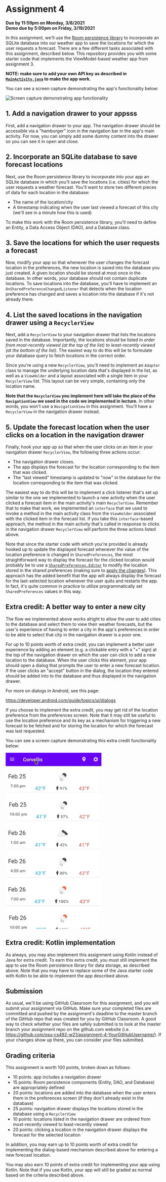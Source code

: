 # Assignment 4
**Due by 11:59pm on Monday, 3/8/2021** <br />
**Demo due by 5:00pm on Friday, 3/19/2021**

In this assignment, we'll use the [Room persistence library](https://developer.android.com/training/data-storage/room) to incorporate an SQLite database into our weather app to save the locations for which the user requests a forecast.  There are a few different tasks associated with this assignment, described below.  This repository provides you with some starter code that implements the ViewModel-based weather app from assignment 3.

**NOTE: make sure to add your own API key as described in [`MainActivity.java`](app/src/main/java/com/example/android/sqliteweather/MainActivity.java#L33-L52) to make the app work.**

You can see a screen capture demonstrating the app's functionality below:

![Screen capture demonstrating app functionality](screencaps/full_app_demo.gif)

## 1. Add a navigation drawer to your appsss

First, add a navigation drawer to your app.  The navigation drawer should be accessible via a "hamburger" icon in the navigation bar in the app's main activity.  For now, you can simply add some dummy content into the drawer so you can see it in open and close.

## 2. Incorporate an SQLite database to save forecast locations

Next, use the Room persistence library to incorporate into your app an SQLite database in which you'll save the locations (i.e. cities) for which the user requests a weather forecast.  You'll want to store two different pieces of data for each location in the database:
  * The name of the location/city
  * A timestamp indicating when the user last viewed a forecast of this city (we'll see in a minute how this is used)

To make this work with the Room persistence library, you'll need to define an Entity, a Data Access Object (DAO), and a Database class.

## 3. Save the locations for which the user requests a forecast

Now, modify your app so that whenever the user changes the forecast location in the preferences, the new location is saved into the database you just created.  A given location should be stored at most once in the database.  In other words, your database should not contain duplicate locations.  To save locations into the database, you'll have to implement an `OnSharedPreferenceChangedListener` that detects when the location preference has changed and saves a location into the database if it's not already there.

## 4. List the saved locations in the navigation drawer using a `RecyclerView`

Next, add a `RecyclerView` to your navigation drawer that lists the locations saved in the database.  Importantly, the locations should be listed *in order from most-recently viewed (at the top of the list) to least-recently viewed (at the bottom of the list)*.  The easiest way to do this will be to formulate your database query to fetch locations in the correct order.

Since you're using a new `RecyclerView`, you'll need to implement an `Adapter` class to manage the underlying location data that's displayed in the list, as well as a `ViewHolder` and a layout associated with a single item in your `RecyclerView` list.  This layout can be very simple, containing only the location name.

**Note that the `RecyclerView` you implement here will take the place of the `NavigationView` we used in the code we implemented in lecture.**  In other words, you won't use a `NavigationView` in this assignment.  You'll have a `RecyclerView` in the navigation drawer instead.

## 5. Update the forecast location when the user clicks on a location in the navigation drawer

Finally, hook your app up so that when the user clicks on an item in your navigation drawer `RecyclerView`, the following three actions occur:
  * The navigation drawer closes.
  * The app displays the forecast for the location corresponding to the item that was clicked.
  * The "last viewed" timestamp is updated to "now" in the database for the location corresponding to the item that was clicked.

The easiest way to do this will be to implement a click listener that's set up similar to the one we implemented to launch a new activity when the user clicked a forecast item in the main activity's main `RecyclerView`.  Remember that to make that work, we implemented an `interface` that we used to invoke a method in the main activity class from the `ViewHolder` associated with the clicked item in the forecast list.  If you take this `interface`-based approach, the method in the main activity that's called in response to clicks in the navigation drawer `RecyclerView` will perform the three actions listed above.

Note that since the starter code with which you're provided is already hooked up to update the displayed forecast whenever the value of the location preference is changed in `SharedPreferences`, the most straightforward way to display the forecast for the clicked location would probably be to use a [`SharedPreferences.Editor`](https://developer.android.com/reference/android/content/SharedPreferences.html#edit()) to modify the location stored in the shared preferences (making sure to [apply the changes](https://developer.android.com/reference/android/content/SharedPreferences.Editor.html#apply())).  This approach has the added benefit that the app will always display the forecast for the last-selected location whenever the user quits and restarts the app.  In fact, it's quite common in practice to utilize programmatically set `SharedPreferences` values in this way.

## Extra credit: A better way to enter a new city

The flow we implemented above works alright to allow the user to add cities to the database and select them to view their weather forecasts, but the user's experience of having to enter a city in the app's preferences in order to be able to select that city in the navigation drawer is a poor one.

For up to 10 points worth of extra credit, you can implement a better user experience by adding an element (e.g. a clickable entry with a "+" sign) at the top of the navigation drawer on which the user can click to add a new location to the database.  When the user clicks this element, your app should open a dialog that prompts the user to enter a new forecast location.  If the user clicks an "accept" button in the dialog, the location they entered should be added into to the database and thus displayed in the navigation drawer.

For more on dialogs in Android, see this page:

https://developer.android.com/guide/topics/ui/dialogs

If you choose to implement the extra credit, you may get rid of the location preference from the preferences screen.  Note that it may still be useful to use the location preference and its key as a mechanism for triggering a new forecast to be fetched and for storing the location for which the forecast was last requested.

You can see a screen capture demonstrating this extra credit functionality below:

![Screen capture demonstrating extra credit functionality](screencaps/add_location_dialog_demo.gif)

## Extra credit: Kotlin implementation

As always, you may also implement this assignment using Kotlin instead of Java for extra credit.  To earn this extra credit, you must still implement the app to use the Room persistence library for data storage, as described above.  Note that you may have to replace some of the Java starter code with Kotlin to be able to implement the app described above.

## Submission

As usual, we'll be using GitHub Classroom for this assignment, and you will submit your assignment via GitHub.  Make sure your completed files are committed and pushed by the assignment's deadline to the master branch of the GitHub repo that was created for you by GitHub Classroom.  A good way to check whether your files are safely submitted is to look at the master branch your assignment repo on the github.com website (i.e. https://github.com/osu-cs492-w21/assignment-4-YourGitHubUsername/). If your changes show up there, you can consider your files submitted.

## Grading criteria

This assignment is worth 100 points, broken down as follows:

  * 10 points: app includes a navigation drawer
  * 15 points: Room persistence components (Entity, DAO, and Database) are appropriately defined
  * 20 points: locations are added into the database when the user enters them in the preferences screen (if they don't already exist in the database)
  * 25 points: navigation drawer displays the locations stored in the database using a `RecyclerView`
  * 10 points: locations listed in the navigation drawer are ordered from most-recently viewed to least-recently viewed
  * 20 points: clicking a location in the navigation drawer displays the forecast for the selected location

In addition, you may earn up to 10 points worth of extra credit for implementing the dialog-based mechanism described above for entering a new forecast location.

You may also earn 10 points of extra credit for implementing your app using Kotlin.  Note that if you use Kotlin, your app will still be graded as normal based on the criteria described above.

